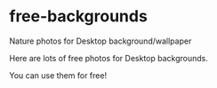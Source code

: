 # free-backgrounds
Nature photos for Desktop background/wallpaper

Here are lots of free photos for Desktop backgrounds.

You can use them for free!

